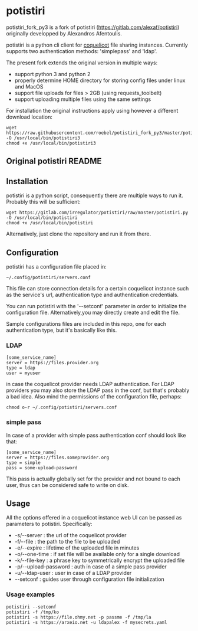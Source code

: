# potistiri

potistiri_fork_py3 is a fork of potistiri (https://gitlab.com/alexaf/potistiri) originally developped by Alexandros Afentoulis. 

potistiri is a python cli client for [coquelicot](https://coquelicot.potager.org/) file sharing instances. Currently supports two authentication methods: 'simplepass' and 'ldap'.

The present fork extends the original version in multiple ways:

  - support python 3 and python 2
  - properly determine HOME directory for storing config files under linux and MacOS
  - support file uploads for files > 2GB (using requests_toolbelt)
  - support uploading multiple files using the same settings

For installation the original instructions apply using however a different download location:

    wget https://raw.githubusercontent.com/roebel/potistiri_fork_py3/master/potistiri.py   -O /usr/local/bin/potistiri3
    chmod +x /usr/local/bin/potistiri3

## Original potistiri README

## Installation

potistiri is a python script, consequently there are multiple ways to run it. Probably this will be sufficient:

    wget https://gitlab.com/irregulator/potistiri/raw/master/potistiri.py -O /usr/local/bin/potistiri
    chmod +x /usr/local/bin/potistiri

Alternatively, just clone the repository and run it from there.

## Configuration

potistiri has a configuration file placed in:

    ~/.config/potistiri/servers.conf

This file can store connection details for a certain coquelicot instance such as the service's url, authentication type and authentication credentials.

You can run potistiri with the '--setconf' parameter in order to initialize the configuration file. Alternatively,you may directly create and edit the file.

Sample configurations files are included in this repo, one for each authentication type, but it's basically like this.

### LDAP ###

    [some_service_name]
    server = https://files.provider.org
    type = ldap
    user = myuser

in case the coquelicot provider needs LDAP authentication. For LDAP providers you may also store the LDAP pass in the conf, but that's probably a bad idea. Also mind the permissions of the configuration file, perhaps:

    chmod o-r ~/.config/potistiri/servers.conf

### simple pass ###

In case of a provider with simple pass authentication conf should look like that:

    [some_service_name]
    server = https://files.someprovider.org
    type = simple
    pass = some-upload-password

This pass is actually globally set for the provider and not bound to each user, thus can be considered safe to write on disk.

## Usage

All the options offered in a coquelicot instance web UI can be passed as parameters to potistiri. Specifically:

- -s/--server <url> : the url of the coquelicot provider
- -f/--file <filepath>: the path to the file to be uploaded
- -e/--expire <minutes> : lifetime of the uploaded file in minutes
- -o/--one-time : if set file will be available only for a single download
- -k/--file-key <string> : a phrase key to symmetrically encrypt the uploaded file
- -p/--upload-password <pass> : auth in case of a simple pass provider
- -u/--ldap-user <user> : user in case of a LDAP provider
- --setconf : guides user through configuration file initialization

### Usage examples ###

    potistiri --setconf
    potistiri -f /tmp/ko
    potistiri -s https://file.ohmy.net -p passme -f /tmp/la
    potistiri -s https://arxeio.net -u ldapalex -f mysecrets.yaml
